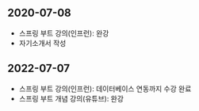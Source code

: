 ## 2020-07-08
- 스프링 부트 강의(인프런): 완강
- 자기소개서 작성

## 2022-07-07
- 스프링 부트 강의(인프런): 데이터베이스 연동까지 수강 완료
- 스프링 부트 개념 강의(유튜브): 완강

